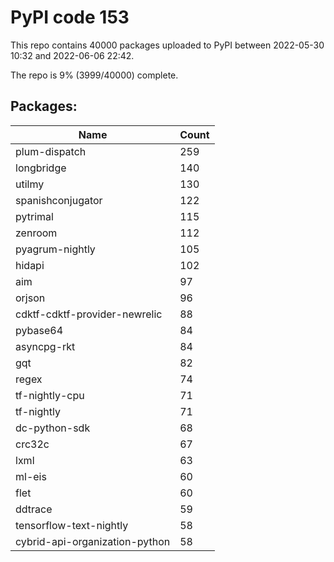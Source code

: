 # PyPI code 153

This repo contains 40000 packages uploaded to PyPI between 
2022-05-30 10:32 and 2022-06-06 22:42.

The repo is 9% (3999/40000) complete.

## Packages:

| Name  | Count |
| ----- | ----- |
| plum-dispatch | 259 |
| longbridge | 140 |
| utilmy | 130 |
| spanishconjugator | 122 |
| pytrimal | 115 |
| zenroom | 112 |
| pyagrum-nightly | 105 |
| hidapi | 102 |
| aim | 97 |
| orjson | 96 |
| cdktf-cdktf-provider-newrelic | 88 |
| pybase64 | 84 |
| asyncpg-rkt | 84 |
| gqt | 82 |
| regex | 74 |
| tf-nightly-cpu | 71 |
| tf-nightly | 71 |
| dc-python-sdk | 68 |
| crc32c | 67 |
| lxml | 63 |
| ml-eis | 60 |
| flet | 60 |
| ddtrace | 59 |
| tensorflow-text-nightly | 58 |
| cybrid-api-organization-python | 58 |


